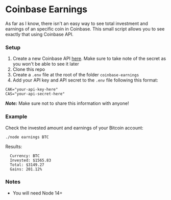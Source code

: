 # Coinbase Earnings

As far as I know, there isn't an easy way to see total investment and earnings of an specific coin in Coinbase. This small script allows you to see exactly that using Coinbase API. 

### Setup
1. Create a new Coinbase API [here](https://www.coinbase.com/settings/api). Make sure to take note of the secret as you won't be able to see it later
2. Clone this repo
3. Create a `.env` file at the root of the folder `coinbase-earnings`
4. Add your API key and API secret to the `.env` file following this format:
```
CAK="your-api-key-here"
CAS="your-api-secret-here"   
```
_**Note:**_ Make sure not to share this information with anyone! 

### Example
Check the invested amount and earnings of your Bitcoin account:
```
./node earnings BTC
```
Results:
```
  Currency: BTC
  Invested: $1565.83
  Total: $3149.27
  Gains: 201.12%
```

### Notes
* You will need Node 14+
